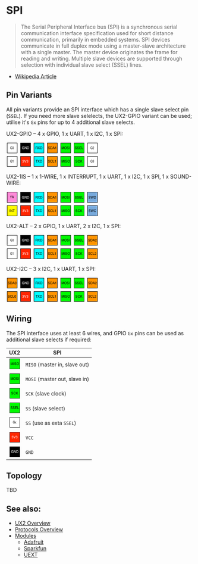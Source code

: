 #  SPI

> The Serial Peripheral Interface bus (SPI) is a synchronous serial communication interface specification used for short distance communication, primarily in embedded systems. SPI devices communicate in full duplex mode using a master-slave architecture with a single master. The master device originates the frame for reading and writing. Multiple slave devices are supported through selection with individual slave select (SSEL) lines.

* [Wikipedia Article](https://www.wikiwand.com/en/Serial_Peripheral_Interface_Bus)

## Pin Variants

All pin variants provide an SPI interface which has a single slave select pin (`SSEL`). If you need more slave selelects, the UX2-GPIO variant can be used; utilise it's `Gx` pins for up to 4 additional slave selects.

UX2-GPIO – 4 x GPIO, 1 x UART, 1 x I2C, 1 x SPI:

![UX2-GPIO](../../img/ux2-gpio.png)

UX2-1IS – 1 x 1-WIRE, 1 x INTERRUPT, 1 x UART, 1 x I2C, 1 x SPI, 1 x SOUND-WIRE:

![UX2-1IS](../../img/ux2-1is.png)

UX2-ALT – 2 x GPIO, 1 x UART, 2 x I2C, 1 x SPI:

![UX2-ALT](../../img/ux2-alt.png)

UX2-I2C – 3 x I2C, 1 x UART, 1 x SPI:

![UX2-I2C](../../img/ux2-i2c.png)

## Wiring

The SPI interface uses at least 6 wires, and GPIO `Gx` pins can be used as additional slave selects if required:

| UX2                         | SPI                           |
| --------------------------- | ----------------------------- |
| ![MISO](../../pin/miso.png) | `MISO` (master in, slave out) |
| ![MOSI](../../pin/mosi.png) | `MOSI` (master out, slave in) |
| ![SCK](../../pin/sck.png)   | `SCK` (slave clock)           |
| ![SSEL](../../pin/ssel.png) | `SS` (slave select)           |
| ![GPIO](../../pin/g.png)    | `SS` (use as exta `SSEL`)     |
| ![3V3](../../pin/3v3.png)   | `VCC`                         |
| ![GND](../../pin/gnd.png)   | `GND`                         |

## Topology

TBD

## See also:

* [UX2 Overview](../../README.md)
* [Protocols Overview](../README.md)
* [Modules](../../modules/README.md)
    * [Adafruit](../../modules/adafruit/README.md)
    * [Sparkfun](../../modules/sparkfun/README.md)
    * [UEXT](../../modules/uext/README.md)
